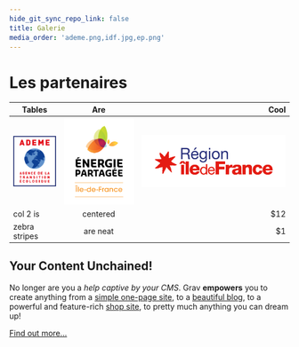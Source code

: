 ```yaml
---
hide_git_sync_repo_link: false
title: Galerie
media_order: 'ademe.png,idf.jpg,ep.png'
---
```


# Les partenaires

| Tables        | Are           | Cool  |
| ------------- |:-------------:| -----:|
| ![Ademe](ademe.png)      | ![EP](ep.png) | ![IdF](idf.jpg) |
| col 2 is      | centered      |   $12 |
| zebra stripes | are neat      |    $1 |


## **Your Content** Unchained!

No longer are you a _help captive by your CMS_. Grav **empowers** you to create anything from a [simple one-page site](https://demo.getgrav.org/onepage-skeleton?target=_blank), to a [beautiful blog](https://demo.getgrav.org/blog-skeleton?target=_blank), to a powerful and feature-rich [shop site](https://demo.getgrav.org/shop-skeleton?target=_blank), to pretty much anything you can dream up!

[Find out more...](https://getgrav.org?classes=btn,btn-primary,btn-lg)
